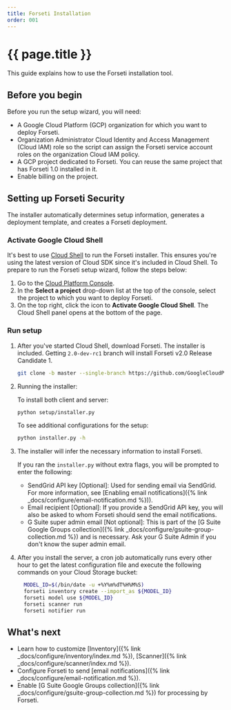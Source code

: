 ```yaml
---
title: Forseti Installation
order: 001
---
```


# {{ page.title }}

This guide explains how to use the Forseti installation tool.

## Before you begin

Before you run the setup wizard, you will need:

  - A Google Cloud Platform (GCP) organization for which you want to deploy 
    Forseti.
  - Organization Administrator Cloud Identity and Access Management (Cloud IAM)
    role so the script can assign the Forseti service account roles on the
		organization Cloud IAM policy.
  - A GCP project dedicated to Forseti. You can reuse the same project that has
    Forseti 1.0 installed in it.
  - Enable billing on the project.


## Setting up Forseti Security

The installer automatically determines setup information, generates a deployment
template, and creates a Forseti deployment.

### Activate Google Cloud Shell

It's best to use
[Cloud Shell](https://cloud.google.com/shell/docs/quickstart) to run the Forseti
installer. This ensures you're using the latest version of Cloud SDK since it's
included in Cloud Shell. To prepare to run the Forseti setup wizard, follow the
steps below:

  1. Go to the [Cloud Platform Console](https://console.cloud.google.com/).
  1. In the **Select a project** drop-down list at the top of the console,
     select the project to which you want to deploy Forseti.
  1. On the top right, click the icon to **Activate Google Cloud Shell**. The
     Cloud Shell panel opens at the bottom of the page.

### Run setup

  1. After you've started Cloud Shell, download Forseti. The installer is
     included. Getting `2.0-dev-rc1` branch will install Forseti v2.0 Release
     Candidate 1.

      ```bash
      git clone -b master --single-branch https://github.com/GoogleCloudPlatform/forseti-security.git
      ```

  1. Running the installer:

     To install both client and server:
     
     ```bash 
     python setup/installer.py
     ```

      To see additional configurations for the setup:

      ```bash
      python installer.py -h
      ```

  1. The installer will infer the necessary information to install Forseti.

     If you ran the `installer.py` without extra flags, you will be
     prompted to enter the following:

     * SendGrid API key \[Optional\]: Used for sending email via SendGrid. For
       more information, see
       [Enabling email notifications]({% link _docs/configure/email-notification.md %})).
     * Email recipient \[Optional\]: If you provide a SendGrid API key, you will
       also be asked to whom Forseti should send the email notifications.
     * G Suite super admin email \[Not optional\]: This is part of the
       [G Suite Google Groups collection]({% link _docs/configure/gsuite-group-collection.md %})
       and is necessary. Ask your G Suite Admin if you don't know the super
       admin email.

  1. After you install the server, a cron job automatically runs every other hour
     to get the latest configuration file and execute the following commands on
     your Cloud Storage bucket:
     ```bash
       MODEL_ID=$(/bin/date -u +%Y%m%dT%H%M%S)
       forseti inventory create --import_as ${MODEL_ID}
       forseti model use ${MODEL_ID}
       forseti scanner run
       forseti notifier run
     ```

## What's next

  - Learn how to customize
    [Inventory]({% link _docs/configure/inventory/index.md %}),
    [Scanner]({% link _docs/configure/scanner/index.md %}).
  - Configure Forseti to send
    [email notifications]({% link _docs/configure/email-notification.md %}).
  - Enable
    [G Suite Google Groups collection]({% link _docs/configure/gsuite-group-collection.md %})
    for processing by Forseti.
